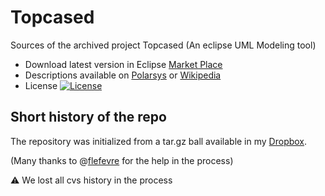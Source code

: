 # Topcased
Sources of the archived project Topcased (An eclipse UML Modeling tool)
* Download latest version in Eclipse [Market Place]
* Descriptions available on [Polarsys] or [Wikipedia]
* License [![License](https://img.shields.io/badge/license-EPL-blue.svg)](https://www.eclipse.org/legal/epl-v10.html) 

## Short history of the repo
 The repository was initialized from a tar.gz ball available in my [Dropbox].
 
 (Many thanks to @[flefevre] for the help in the process)

:warning: We lost all cvs history in the process

[flefevre]:https://github.com/flefevre
[Dropbox]:https://www.dropbox.com/s/y5h85z5vrtmqt0w/topcased-mf.tar.gz?dl=0
[Market Place]:https://marketplace.eclipse.org/search/site/Topcased
[Wikipedia]:https://fr.wikipedia.org/wiki/Topcased
[Polarsys]:https://www.polarsys.org/topcased
